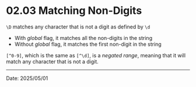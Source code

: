 # 02.03 Matching Non-Digits

`\D` matches any character that is not a digit as defined by `\d`

- With _global_ flag, it matches all the non-digits in the string
- Without _global_ flag, it matches the first non-digit in the string

`[^0-9]`, which is the same as `[^\d]`, is a _negated range_, meaning that it will match any character that is not a digit.

---

Date: 2025/05/01